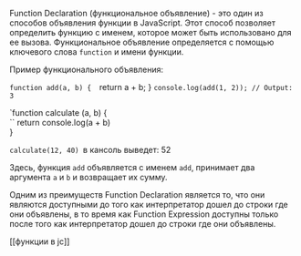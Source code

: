 Function Declaration (функциональное объявление) - это один из способов объявления функции в JavaScript. Этот способ позволяет определить функцию с именем, которое может быть использовано для ее вызова. Функциональное объявление определяется с помощью ключевого слова `function` и имени функции.

Пример функционального объявления:

`function add(a, b) { 
	`return a + b; } 
`console.log(add(1, 2)); // Output: 3`

`function calculate (a, b) {  
   `` return console.log(a + b)  
}  
  
`calculate(12, 40)
`в кансоль выведет: 52

Здесь, функция `add` объявляется с именем `add`, принимает два аргумента `a` и `b` и возвращает их сумму.

Одним из преимуществ Function Declaration является то, что они являются доступными до того как интерпретатор дошел до строки где они объявлены, в то время как Function Expression доступны только после того как интерпретатор дошел до строки где они объявлены.

[[функции в jc]]